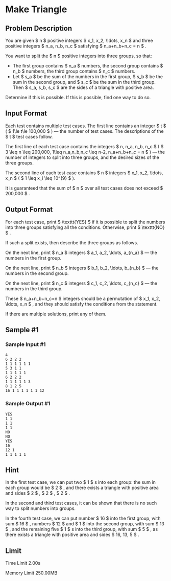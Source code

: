 # Make Triangle

## Problem Description

You are given $ n $ positive integers $ x_1, x_2, \ldots, x_n $ and three positive integers $ n_a, n_b, n_c $ satisfying $ n_a+n_b+n_c = n $ .

You want to split the $ n $ positive integers into three groups, so that:

- The first group contains $ n_a $ numbers, the second group contains $ n_b $ numbers, the third group contains $ n_c $ numbers.
- Let $ s_a $ be the sum of the numbers in the first group, $ s_b $ be the sum in the second group, and $ s_c $ be the sum in the third group. Then $ s_a, s_b, s_c $ are the sides of a triangle with positive area.

Determine if this is possible. If this is possible, find one way to do so.

## Input Format

Each test contains multiple test cases. The first line contains an integer $ t $ ( $ 1\le t\le 100\,000 $ ) — the number of test cases. The descriptions of the $ t $ test cases follow.

The first line of each test case contains the integers $ n, n_a, n_b, n_c $ ( $ 3 \leq n \leq 200\,000, 1\leq n_a,n_b,n_c \leq n-2, n_a+n_b+n_c = n $ ) — the number of integers to split into three groups, and the desired sizes of the three groups.

The second line of each test case contains $ n $ integers $ x_1, x_2, \ldots, x_n $ ( $ 1 \leq x_i \leq 10^{9} $ ).

It is guaranteed that the sum of $ n $ over all test cases does not exceed $ 200\,000 $ .

## Output Format

For each test case, print $ \texttt{YES} $ if it is possible to split the numbers into three groups satisfying all the conditions. Otherwise, print $ \texttt{NO} $ .

If such a split exists, then describe the three groups as follows.

On the next line, print $ n_a $ integers $ a_1, a_2, \ldots, a_{n_a} $ — the numbers in the first group.

On the next line, print $ n_b $ integers $ b_1, b_2, \ldots, b_{n_b} $ — the numbers in the second group.

On the next line, print $ n_c $ integers $ c_1, c_2, \ldots, c_{n_c} $ — the numbers in the third group.

These $ n_a+n_b+n_c=n $ integers should be a permutation of $ x_1, x_2, \ldots, x_n $ , and they should satisfy the conditions from the statement.

If there are multiple solutions, print any of them.

## Sample #1

### Sample Input #1

```
4
6 2 2 2
1 1 1 1 1 1
5 3 1 1
1 1 1 1 1
6 2 2 2
1 1 1 1 1 3
8 1 2 5
16 1 1 1 1 1 1 12
```

### Sample Output #1

```
YES
1 1 
1 1 
1 1 
NO
NO
YES
16 
12 1 
1 1 1 1 1
```

## Hint

In the first test case, we can put two $ 1 $ s into each group: the sum in each group would be $ 2 $ , and there exists a triangle with positive area and sides $ 2 $ , $ 2 $ , $ 2 $ .

In the second and third test cases, it can be shown that there is no such way to split numbers into groups.

In the fourth test case, we can put number $ 16 $ into the first group, with sum $ 16 $ , numbers $ 12 $ and $ 1 $ into the second group, with sum $ 13 $ , and the remaining five $ 1 $ s into the third group, with sum $ 5 $ , as there exists a triangle with positive area and sides $ 16, 13, 5 $ .

## Limit



Time Limit
2.00s

Memory Limit
250.00MB